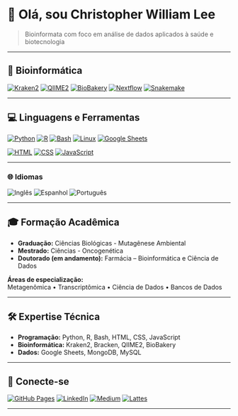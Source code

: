 # 👋 Olá, sou Christopher William Lee

> Bioinformata com foco em análise de dados aplicados à saúde e biotecnologia

---

## 🧬 Bioinformática
[![Kraken2](https://img.shields.io/badge/Kraken2-Metagenomics-blueviolet)](https://github.com/DerrickWood/kraken2)
[![QIIME2](https://img.shields.io/badge/QIIME2-Metagenomics-6E4B7E)](https://qiime2.org/)
[![BioBakery](https://img.shields.io/badge/BioBakery-Metagenomics-orange)](https://github.com/biobakery/)
[![Nextflow](https://img.shields.io/badge/Nextflow-Workflow-46B3A1)](https://www.nextflow.io/)
[![Snakemake](https://img.shields.io/badge/Snakemake-Workflow-1A5E9A)](https://snakemake.readthedocs.io/)

---

## 💻 Linguagens e Ferramentas
[![Python](https://img.shields.io/badge/Python-3.10-3776AB?logo=python&logoColor=white)](https://www.python.org/)
[![R](https://img.shields.io/badge/R-Statistics-276DC3?logo=r&logoColor=white)](https://www.r-project.org/)
[![Bash](https://img.shields.io/badge/Bash-Shell-4EAA25?logo=gnu-bash&logoColor=white)](https://www.gnu.org/software/bash/)
[![Linux](https://img.shields.io/badge/Linux-System-FCC624?logo=linux&logoColor=black)](https://www.kernel.org/)
[![Google Sheets](https://img.shields.io/badge/Google_Sheets-Data-34A853?logo=googlesheets&logoColor=white)](https://www.google.com/sheets/about/)

[![HTML](https://img.shields.io/badge/HTML5-Markup-E34F26?logo=html5&logoColor=white)](https://developer.mozilla.org/en-US/docs/Web/HTML)
[![CSS](https://img.shields.io/badge/CSS3-Style-1572B6?logo=css3&logoColor=white)](https://developer.mozilla.org/en-US/docs/Web/CSS)
[![JavaScript](https://img.shields.io/badge/JavaScript-ES6-F7DF1E?logo=javascript&logoColor=black)](https://developer.mozilla.org/en-US/docs/Web/JavaScript)

---

### 🌐 Idiomas
![Inglês](https://img.shields.io/badge/English-Avançado-blue?style=flat-square)
![Espanhol](https://img.shields.io/badge/Spanish-Fluente-orange?style=flat-square)
![Português](https://img.shields.io/badge/Portuguese-Nativo-green?style=flat-square)

---

## 🎓 Formação Acadêmica
- **Graduação:** Ciências Biológicas - Mutagênese Ambiental
- **Mestrado:** Ciências - Oncogenética
- **Doutorado (em andamento):** Farmácia – Bioinformática e Ciência de Dados

**Áreas de especialização:**  
Metagenômica • Transcriptômica • Ciência de Dados • Bancos de Dados

---

## 🛠️ Expertise Técnica
- **Programação:** Python, R, Bash, HTML, CSS, JavaScript  
- **Bioinformática:** Kraken2, Bracken, QIIME2, BioBakery  
- **Dados:** Google Sheets, MongoDB, MySQL

---

## 🔗 Conecte-se
[![GitHub Pages](https://img.shields.io/badge/GitHub_Pages-000000?logo=github&logoColor=white)](https://christopherwilliamlee.github.io)
[![LinkedIn](https://img.shields.io/badge/LinkedIn-0A66C2?logo=linkedin&logoColor=white)](https://www.linkedin.com/in/christopher-lee-390643197/)
[![Medium](https://img.shields.io/badge/Medium-Krakenomics-12100E?logo=medium&logoColor=white)](https://medium.com/@krakenomics)
[![Lattes](https://img.shields.io/badge/Lattes-CNPq-007396?logo=read-the-docs&logoColor=white)](http://lattes.cnpq.br/5196836637403621)

---
